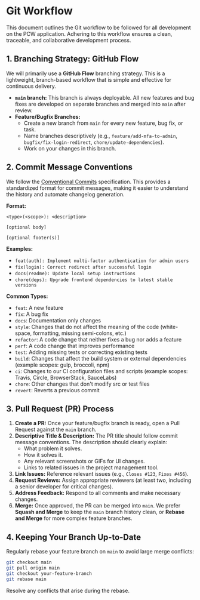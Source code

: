 # Git Workflow

This document outlines the Git workflow to be followed for all development on the PCW application. Adhering to this workflow ensures a clean, traceable, and collaborative development process.

## 1. Branching Strategy: GitHub Flow

We will primarily use a **GitHub Flow** branching strategy. This is a lightweight, branch-based workflow that is simple and effective for continuous delivery.

*   **`main` branch:** This branch is always deployable. All new features and bug fixes are developed on separate branches and merged into `main` after review.
*   **Feature/Bugfix Branches:**
    *   Create a new branch from `main` for every new feature, bug fix, or task.
    *   Name branches descriptively (e.g., `feature/add-mfa-to-admin`, `bugfix/fix-login-redirect`, `chore/update-dependencies`).
    *   Work on your changes in this branch.

## 2. Commit Message Conventions

We follow the [Conventional Commits](https://www.conventionalcommits.org/en/v1.0.0/) specification. This provides a standardized format for commit messages, making it easier to understand the history and automate changelog generation.

**Format:**

```
<type>(<scope>): <description>

[optional body]

[optional footer(s)]
```

**Examples:**

*   `feat(auth): Implement multi-factor authentication for admin users`
*   `fix(login): Correct redirect after successful login`
*   `docs(readme): Update local setup instructions`
*   `chore(deps): Upgrade frontend dependencies to latest stable versions`

**Common Types:**
*   `feat`: A new feature
*   `fix`: A bug fix
*   `docs`: Documentation only changes
*   `style`: Changes that do not affect the meaning of the code (white-space, formatting, missing semi-colons, etc.)
*   `refactor`: A code change that neither fixes a bug nor adds a feature
*   `perf`: A code change that improves performance
*   `test`: Adding missing tests or correcting existing tests
*   `build`: Changes that affect the build system or external dependencies (example scopes: gulp, broccoli, npm)
*   `ci`: Changes to our CI configuration files and scripts (example scopes: Travis, Circle, BrowserStack, SauceLabs)
*   `chore`: Other changes that don't modify src or test files
*   `revert`: Reverts a previous commit

## 3. Pull Request (PR) Process

1.  **Create a PR:** Once your feature/bugfix branch is ready, open a Pull Request against the `main` branch.
2.  **Descriptive Title & Description:** The PR title should follow commit message conventions. The description should clearly explain:
    *   What problem it solves.
    *   How it solves it.
    *   Any relevant screenshots or GIFs for UI changes.
    *   Links to related issues in the project management tool.
3.  **Link Issues:** Reference relevant issues (e.g., `Closes #123`, `Fixes #456`).
4.  **Request Reviews:** Assign appropriate reviewers (at least two, including a senior developer for critical changes).
5.  **Address Feedback:** Respond to all comments and make necessary changes.
6.  **Merge:** Once approved, the PR can be merged into `main`. We prefer **Squash and Merge** to keep the `main` branch history clean, or **Rebase and Merge** for more complex feature branches.

## 4. Keeping Your Branch Up-to-Date

Regularly rebase your feature branch on `main` to avoid large merge conflicts:

```bash
git checkout main
git pull origin main
git checkout your-feature-branch
git rebase main
```

Resolve any conflicts that arise during the rebase.